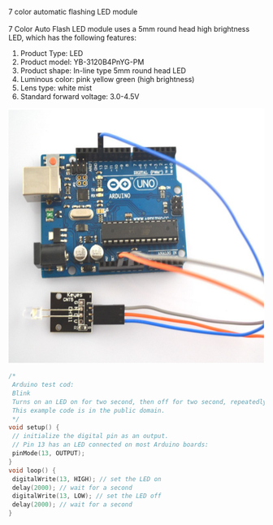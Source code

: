 7 color automatic flashing LED module<br>
<br>
7 Color Auto Flash LED module uses a 5mm round head high brightness LED, which has the following features:<br>
1) Product Type: LED<br>
2) Product model: YB-3120B4PnYG-PM<br>
3) Product shape: In-line type 5mm round head LED<br>
4) Luminous color: pink yellow green (high brightness)<br>
5) Lens type: white mist<br>
6) Standard forward voltage: 3.0-4.5V

![](https://raw.githubusercontent.com/WengYongHao/37-in-1-sensors-kit-for-Arduino/master/7%20color%20flash/IMG/1.png)

```c
/*
 Arduino test cod:
 Blink
 Turns on an LED on for two second, then off for two second, repeatedly.
 This example code is in the public domain.
 */
void setup() {
 // initialize the digital pin as an output.
 // Pin 13 has an LED connected on most Arduino boards:
 pinMode(13, OUTPUT);
}
void loop() {
 digitalWrite(13, HIGH); // set the LED on
 delay(2000); // wait for a second
 digitalWrite(13, LOW); // set the LED off
 delay(2000); // wait for a second
}
```